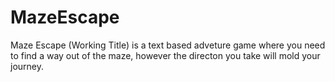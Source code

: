 # MazeEscape
Maze Escape (Working Title) is a text based adveture game where you need to find a way out of the maze, however  the directon you take will mold your journey.
